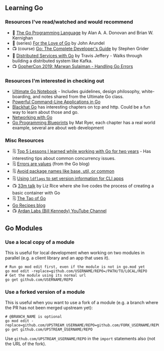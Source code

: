 ## Learning Go

### Resources I've read/watched and would recommend

* :book: [The Go Programming Language](https://www.gopl.io) by Alan A. A. Donovan and Brian W. Kernighan
* :book: (series) [For the Love of Go](https://bitfieldconsulting.com/books) by John Arundel
* 📺 (course) [Go: The Complete Developer's Guide](https://www.udemy.com/course/go-the-complete-developers-guide/) by Stephen Grider
* 📖 [Distributed Services with Go](https://pragprog.com/titles/tjgo/distributed-services-with-go/) by Travis Jeffery - Walks through building a distributed system like Kafka.
* 📺 [GopherCon 2019: Marwan Sulaiman - Handling Go Errors](https://www.youtube.com/watch?app=desktop&v=4WIhhzTTd0Y)

### Resources I'm interested in checking out

* [Ultimate Go Notebook](https://courses.ardanlabs.com/courses/ultimate-go-notebook) -  Includes guidelines, design philosophy, white-boarding, and notes shared from the Ultimate Go class.
* [Powerful Command-Line Applications in Go](https://pragprog.com/titles/rggo/powerful-command-line-applications-in-go/)
* [Blackhat Go](https://nostarch.com/blackhatgo) has interesting chapters on tcp and http. Could be a fun way to learn about those and go. 
* [Networking with Go](https://nostarch.com/networkprogrammingwithgo)
* [Go Programming Blueprints](https://www.amazon.com/Programming-Blueprints-real-world-production-ready-cutting-edge-ebook/dp/B01GQCQ8OW) by Mat Ryer, each chapter has a real world example, several are about web development 


### Misc Resources

* 🗒️ [Top 5 Lessons I learned while working with Go for two years](https://sayedalesawy.hashnode.dev/top-5-lessons-i-learned-while-working-with-go-for-two-years) -  Has interesting tips about common concurrency issues.
* 🗒️ [Errors are values](https://go.dev/blog/errors-are-values) (from the Go blog)
* 🗒️ [Avoid package names like base, util, or common](https://dave.cheney.net/2019/01/08/avoid-package-names-like-base-util-or-common)
* 🗒️ [Using `ldflags` to set version information for CLI apps](https://www.digitalocean.com/community/tutorials/using-ldflags-to-set-version-information-for-go-applications)
* 📺 [33m talk](https://www.youtube.com/watch?v=MHv6cWjvQjM) by Liz Rice where she live codes the process of creating a basic container with Go
* 🗒️ [The Tao of Go](https://bitfieldconsulting.com/golang/tao-of-go)
* [Go Recipes blog](https://go-recipes.dev/)
* 📺 [Ardan Labs (Bill Kennedy) YouTube Channel](https://youtube.com/channel/UCCgGRKeRM1b0LTDqqb4NqjA)

## Go Modules

### Use a local copy of a module

This is useful for local development when working on two modules in parallel (e.g. a client library and an app that uses it).

```
# Run go mod edit first, even if the module is not in go.mod yet
go mod edit -replace=github.com/USERNAME/REPO=/PATH/TO/LOCAL/REPO
# Get the module using its normal url
go get github.com/USERNAME/REPO
```

### Use a forked version of a module

This is useful when you want to use a fork of a module (e.g. a branch where the PR has not been merged upstream yet):

```
# @BRANCH_NAME is optional
go mod edit -replace=github.com/UPSTREAM_USERNAME/REPO=github.com/FORK_USERNAME/REPO@BRANCH_NAME
go get github.com/UPSTREAM_USERNAME/REPO
```

Use `github.com/UPSTREAM_USERNAME/REPO` in the `import` statements also (not the URL of the fork).
